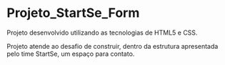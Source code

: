 # Projeto_StartSe_Form

Projeto desenvolvido utilizando as tecnologias de HTML5 e CSS.

Projeto atende ao desafio de construir, dentro da estrutura apresentada pelo time StartSe, um espaço para contato.

